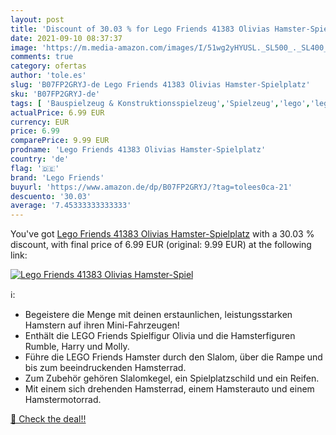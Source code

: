 ```yaml
---
layout: post
title: 'Discount of 30.03 % for Lego Friends 41383 Olivias Hamster-Spiel'
date: 2021-09-10 08:37:37
image: 'https://m.media-amazon.com/images/I/51wg2yHYUSL._SL500_._SL400_.jpg'
comments: true
category: ofertas
author: 'tole.es'
slug: 'B07FP2GRYJ-de Lego Friends 41383 Olivias Hamster-Spielplatz'
sku: 'B07FP2GRYJ-de'
tags: [ 'Bauspielzeug & Konstruktionsspielzeug','Spielzeug','lego','lego friends', ]
actualPrice: 6.99 EUR
currency: EUR
price: 6.99
comparePrice: 9.99 EUR
prodname: 'Lego Friends 41383 Olivias Hamster-Spielplatz'
country: 'de'
flag: '🇩🇪'
brand: 'Lego Friends'
buyurl: 'https://www.amazon.de/dp/B07FP2GRYJ/?tag=tolees0ca-21'
descuento: '30.03'
average: '7.45333333333333'
---
```


You've got [Lego Friends 41383 Olivias Hamster-Spielplatz](https://www.amazon.de/dp/B07FP2GRYJ/?tag=tolees0ca-21) with a  30.03 % discount, with final price of 6.99 EUR (original: 9.99 EUR) at the following link:

[![Lego Friends 41383 Olivias Hamster-Spiel](https://m.media-amazon.com/images/I/51wg2yHYUSL._SL500_._SL400_.jpg)](https://www.amazon.de/dp/B07FP2GRYJ/?tag=tolees0ca-21)

ℹ️:

- Begeistere die Menge mit deinen erstaunlichen, leistungsstarken Hamstern auf ihren Mini-Fahrzeugen!
- Enthält die LEGO Friends Spielfigur Olivia und die Hamsterfiguren Rumble, Harry und Molly.
- Führe die LEGO Friends Hamster durch den Slalom, über die Rampe und bis zum beeindruckenden Hamsterrad.
- Zum Zubehör gehören Slalomkegel, ein Spielplatzschild und ein Reifen.
- Mit einem sich drehenden Hamsterrad, einem Hamsterauto und einem Hamstermotorrad.

[🛒 Check the deal!!](https://www.amazon.de/dp/B07FP2GRYJ/?tag=tolees0ca-21)
